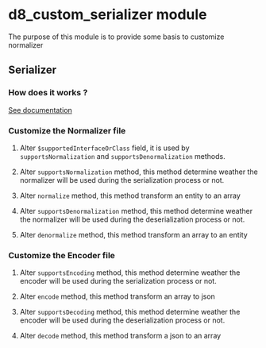 # d8_custom_serializer module

The purpose of this module is to provide some basis to customize normalizer

## Serializer

### How does it works ?
[See documentation](https://www.drupal.org/docs/8/api/serialization-api/serialization-api-overview)

### Customize the Normalizer file

1. Alter `$supportedInterfaceOrClass` field, it is used by `supportsNormalization` and `supportsDenormalization` methods.

2. Alter `supportsNormalization` method, this method determine weather the normalizer will be used during the serialization process or not.

3. Alter `normalize` method, this method transform an entity to an array

4. Alter `supportsDenormalization` method, this method determine weather the normalizer will be used during the deserialization process or not.
         
5. Alter `denormalize` method, this method transform an array to an entity

### Customize the Encoder file

1. Alter `supportsEncoding` method, this method determine weather the encoder will be used during the serialization process or not.

2. Alter `encode` method, this method transform an array to json

3. Alter `supportsDecoding` method, this method determine weather the encoder will be used during the deserialization process or not.
         
4. Alter `decode` method, this method transform a json to an array
